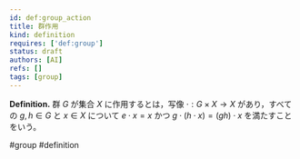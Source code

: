 ```yaml
---
id: def:group_action
title: 群作用
kind: definition
requires: ['def:group']
status: draft
authors: [AI]
refs: []
tags: [group]
---
```


**Definition.** 群 $G$ が集合 $X$ に作用するとは，写像 $\cdot : G\times X \to X$ があり，すべての $g,h\in G$ と $x\in X$ について $e\cdot x = x$ かつ $g\cdot(h\cdot x) = (gh)\cdot x$ を満たすことをいう。

#group #definition
